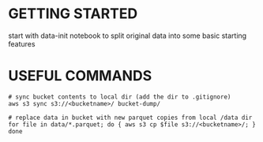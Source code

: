 # GETTING STARTED
start with data-init notebook to split original data into some basic starting features

# USEFUL COMMANDS

```
# sync bucket contents to local dir (add the dir to .gitignore)
aws s3 sync s3://<bucketname>/ bucket-dump/

# replace data in bucket with new parquet copies from local /data dir
for file in data/*.parquet; do { aws s3 cp $file s3://<bucketname>/; } done
```
